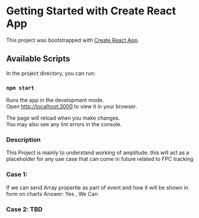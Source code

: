 # Getting Started with Create React App

This project was bootstrapped with [Create React App](https://github.com/facebook/create-react-app).

## Available Scripts

In the project directory, you can run:

### `npm start`

Runs the app in the development mode.\
Open [http://localhost:3000](http://localhost:3000) to view it in your browser.

The page will reload when you make changes.\
You may also see any lint errors in the console.

### Description

This Project is mainly to understand working of amplitude. this will act as a placeholder for any use case that can come in future related to FPC tracking

### Case 1:

If we can send Array propertie as part of event and how it will be shown in form on charts
Answer: Yes , We Can

### Case 2: TBD
